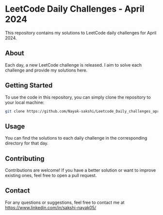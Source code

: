 # LeetCode Daily Challenges - April 2024

This repository contains my solutions to LeetCode daily challenges for April 2024.

## About

Each day, a new LeetCode challenge is released. I aim to solve each challenge and provide my solutions here.

## Getting Started

To use the code in this repository, you can simply clone the repository to your local machine:

```bash
git clone https://github.com/Nayak-sakshi/Leetcode_Daily_challenges_april_2024
```
## Usage
You can find the solutions to each daily challenge in the corresponding directory for that day.

## Contributing
Contributions are welcome! If you have a better solution or want to improve existing ones, feel free to open a pull request.

## Contact
For any questions or suggestions, feel free to contact me at https://www.linkedin.com/in/sakshi-nayak05/
